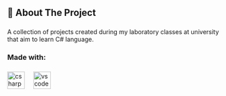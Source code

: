 <h2 align="left">📝 About The Project</h2>

###

<p align="left">A collection of projects created during my laboratory classes at university that aim to learn C# language.</p>

###

<h3 align="left">Made with:</h3>

###

<div align="left">
  <img src="https://cdn.jsdelivr.net/gh/devicons/devicon/icons/csharp/csharp-original.svg" height="40" alt="csharp logo"  />
  <img width="12" />
  <img src="https://cdn.jsdelivr.net/gh/devicons/devicon/icons/vscode/vscode-original.svg" height="40" alt="vscode logo"  />
</div>

###
